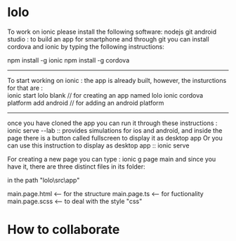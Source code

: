 # lolo

To work on ionic please install the following software:
nodejs
git
android studio : to build an app for smartphone 
and through git you can install cordova and ionic by typing the following instructions:
 
 npm install -g ionic
 npm install -g cordova 
 ****************************
 
To start working on ionic :
the app is already built, however, the insturctions for that are :  
ionic start lolo blank  // for creating an app named lolo
ionic cordova platform add android  // for adding an android platform 
*********
once you have cloned the app you can run it through these instructions :
ionic serve --lab :: provides simulations for ios and android, and inside the page there is a button called fullscreen to display it as desktop app
Or you can use this instruction to display as desktop app :: ionic serve 

For creating a new page you can type : ionic g page main
and since you have it, there are three distinct files in its folder:

in the path "lolo\src\app\"

main.page.html <-- for the structure
main.page.ts <-- for fuctionality
main.page.scss <-- to deal with the style "css"

 

# How to collaborate
